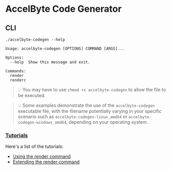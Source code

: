 # AccelByte Code Generator

## CLI

```shell
./accelbyte-codegen --help
```

```text
Usage: accelbyte-codegen [OPTIONS] COMMAND [ARGS]...

Options:
  --help  Show this message and exit.

Commands:
  render
  renderc
```

> :bulb: You may have to use `chmod +x accelbyte-codegen` to allow the file to be executed.

> :bulb: Some examples demonstrate the use of the `accelbyte-codegen` executable file, with the filename potentially varying in your specific scenario such as `accelbyte-codegen-linux_amd64` or `accelbyte-codegen-windows_amd64`, depending on your operating system.

### [Tutorials](docs/tutorials)

Here's a list of the tutorials:

- [Using the render command](docs/01-render/tutorial.md)
- [Extending the render command](docs/02-extending-render/tutorial.md)
